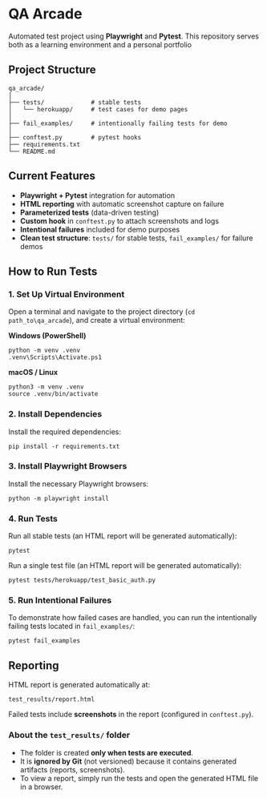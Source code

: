 # QA Arcade

Automated test project using **Playwright** and **Pytest**.
This repository serves both as a learning environment and a personal portfolio
##  Project Structure
```
qa_arcade/
│
├── tests/             # stable tests
│   └── herokuapp/     # test cases for demo pages
│
├── fail_examples/     # intentionally failing tests for demo
│
├── conftest.py        # pytest hooks
├── requirements.txt
└── README.md
```

## Current Features
-  **Playwright + Pytest** integration for automation  
-  **HTML reporting** with automatic screenshot capture on failure  
-  **Parameterized tests** (data-driven testing)  
-  **Custom hook** in `conftest.py` to attach screenshots and logs  
-  **Intentional failures** included for demo purposes  
-  **Clean test structure**: `tests/` for stable tests, `fail_examples/` for failure demos  


## How to Run Tests

### 1. Set Up Virtual Environment

Open a terminal and navigate to the project directory (`cd path_to\qa_arcade`), and create a virtual environment:

**Windows (PowerShell)**

    python -m venv .venv
    .venv\Scripts\Activate.ps1

**macOS / Linux**

    python3 -m venv .venv
    source .venv/bin/activate
### 2. Install Dependencies

Install the required dependencies:

    pip install -r requirements.txt

### 3. Install Playwright Browsers

Install the necessary Playwright browsers:

    python -m playwright install

### 4. Run Tests

Run all stable tests (an HTML report will be generated automatically):

    pytest

Run a single test file (an HTML report will be generated automatically):

    pytest tests/herokuapp/test_basic_auth.py

### 5. Run Intentional Failures

To demonstrate how failed cases are handled, you can run the intentionally failing tests located in `fail_examples/`:

    pytest fail_examples



## Reporting
HTML report is generated automatically at:
  ```
  test_results/report.html
  ```
Failed tests include **screenshots** in the report (configured in `conftest.py`).

### About the `test_results/` folder
- The folder is created **only when tests are executed**.  
- It is **ignored by Git** (not versioned) because it contains generated artifacts (reports, screenshots).  
- To view a report, simply run the tests and open the generated HTML file in a browser.  